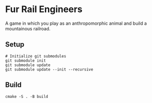 # Fur Rail Engineers

A game in which you play as an anthropomorphic animal and build a mountainous railroad.

## Setup 

```shell
# Initialize git submodules
git submodule init
git submodule update
git submodule update --init --recursive
```


## Build

```shell 
cmake -S . -B build
```